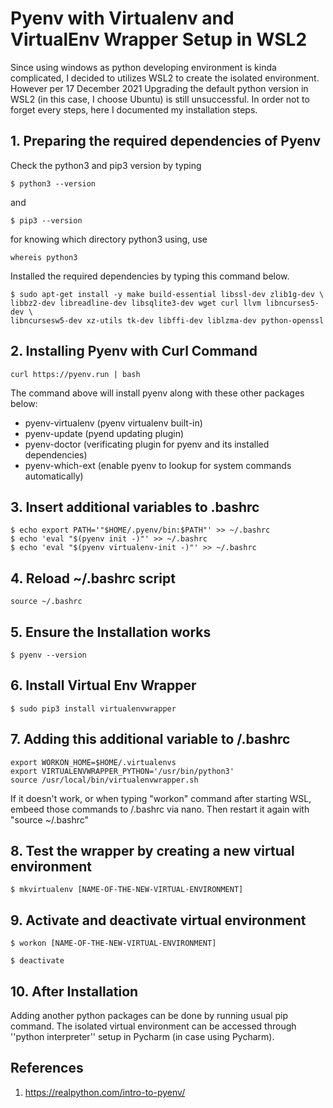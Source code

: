 # Pyenv with Virtualenv and VirtualEnv Wrapper Setup in WSL2

Since using windows as python developing environment is kinda complicated, I decided to utilizes WSL2 to create the isolated environment. However per 17 December 2021
Upgrading the default python version in WSL2 (in this case, I choose Ubuntu) is still unsuccessful.
In order not to forget every steps, here I documented my installation steps.

## 1. Preparing the required dependencies of Pyenv

Check the python3 and pip3 version by typing

```
$ python3 --version
```

and 

```
$ pip3 --version
```
for knowing which directory python3 using, use

```
whereis python3
```

Installed the required dependencies by typing this command below.

```
$ sudo apt-get install -y make build-essential libssl-dev zlib1g-dev \
libbz2-dev libreadline-dev libsqlite3-dev wget curl llvm libncurses5-dev \
libncursesw5-dev xz-utils tk-dev libffi-dev liblzma-dev python-openssl
```

## 2. Installing Pyenv with Curl Command

```
curl https://pyenv.run | bash
```
The command above will install pyenv along with these other packages below:

- pyenv-virtualenv (pyenv virtualenv built-in)
- pyenv-update (pyend updating plugin)
- pyenv-doctor (verificating plugin for pyenv and its installed dependencies)
- pyenv-which-ext (enable pyenv to lookup for system commands automatically)

## 3. Insert additional variables to .bashrc

```
$ echo export PATH='"$HOME/.pyenv/bin:$PATH"' >> ~/.bashrc
$ echo 'eval "$(pyenv init -)"' >> ~/.bashrc 
$ echo 'eval "$(pyenv virtualenv-init -)"' >> ~/.bashrc
```

## 4. Reload ~/.bashrc script

```
source ~/.bashrc
```

## 5. Ensure the Installation works

```
$ pyenv --version
```

## 6. Install Virtual Env Wrapper

```
$ sudo pip3 install virtualenvwrapper
```

## 7. Adding this additional variable to /.bashrc

```
export WORKON_HOME=$HOME/.virtualenvs
export VIRTUALENVWRAPPER_PYTHON='/usr/bin/python3'
source /usr/local/bin/virtualenvwrapper.sh
```
If it doesn't work, or when typing "workon" command after starting WSL, embeed those commands to /.bashrc via nano. Then restart it again with "source ~/.bashrc"   


## 8. Test the wrapper by creating a new virtual environment

```
$ mkvirtualenv [NAME-OF-THE-NEW-VIRTUAL-ENVIRONMENT]
```

## 9. Activate and deactivate virtual environment

```
$ workon [NAME-OF-THE-NEW-VIRTUAL-ENVIRONMENT]
```

```
$ deactivate
```

## 10. After Installation

Adding another python packages can be done by running usual pip command. The isolated virtual environment can be accessed
through ''python interpreter'' setup in Pycharm (in case using Pycharm).

## References
1. https://realpython.com/intro-to-pyenv/

